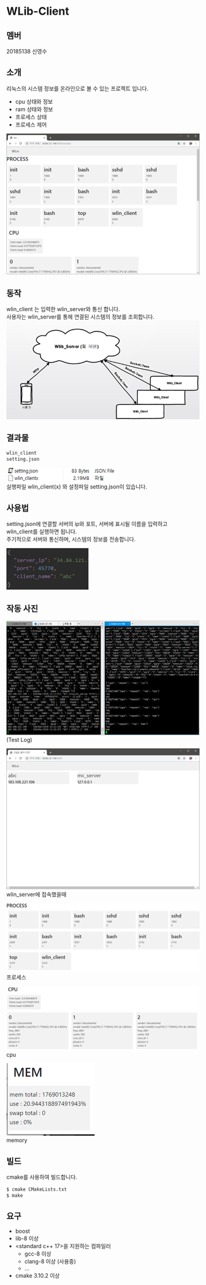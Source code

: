 # WLib-Client

## 멤버
20185138 신영수

## 소개
리눅스의 시스템 정보를 온라인으로 볼 수 있는 프로젝트 입니다.<br>
- cpu 상태와 정보
- ram 상태와 정보
- 프로세스 상태
- 프로세스 제어

![](img/image3.png)<br>

## 동작
wlin_client 는 입력한 wlin_server와 통신 합니다.<br>
사용자는 wlin_server를 통헤 연결된 시스템의 정보를 조회합니다.<br>
![](img/i.PNG)<br>

## 결과물
```
wlin_client
setting.json
```
![](img/image7.png)<br>
실행파일 wlin_client(x) 와 설정파일 setting.json이 있습니다.

## 사용법
setting.json에 연결할 서버의 ip와 포트, 서버에 표시될 이름을 입력하고<br>
wlin_client를 실행하면 됩니다.<br>
주기적으로 서버와 통신하며, 시스템의 정보를 전송합니다.

![](img/j.PNG)<br>
## 작동 사진
![](img/image9.png)<br>
(Test Log)

![](img/image10.png)<br>
wlin_server에 접속했을때

![](img/image11.png)<br>
프로세스

![](img/image13.png)<br>
cpu

![](img/image15.png)<br>
memory

## 빌드
cmake를 사용하여 빌드합니다.
```
$ cmake CMakeLists.txt
$ make
```
## 요구
- boost
- lib-8 이상
- <standard c++ 17>을 지원하는 컴파일러
  * gcc-8 이상
  * clang-8 이상 (사용중)
  * ...
- cmake 3.10.2 이상
